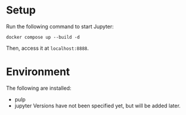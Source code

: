 # Setup
Run the following command to start Jupyter:
```
docker compose up --build -d
```
Then, access it at `localhost:8888`.

# Environment
The following are installed:
- pulp
- jupyter
Versions have not been specified yet, but will be added later.